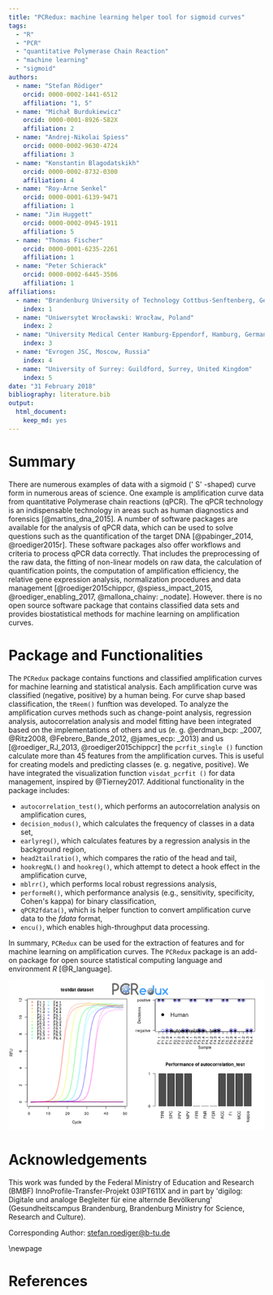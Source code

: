 ```yaml
---
title: "PCRedux: machine learning helper tool for sigmoid curves"
tags:
  - "R"
  - "PCR"
  - "quantitative Polymerase Chain Reaction"
  - "machine learning"
  - "sigmoid"
authors:
  - name: "Stefan Rödiger"
    orcid: 0000-0002-1441-6512
    affiliation: "1, 5"
  - name: "Michał Burdukiewicz"
    orcid: 0000-0001-8926-582X
    affiliation: 2
  - name: "Andrej-Nikolai Spiess"
    orcid: 0000-0002-9630-4724
    affiliation: 3
  - name: "Konstantin Blagodatskikh"
    orcid: 0000-0002-8732-0300
    affiliation: 4
  - name: "Roy-Arne Senkel"
    orcid: 0000-0001-6139-9471
    affiliation: 1
  - name: "Jim Huggett"
    orcid: 0000-0002-0945-1911
    affiliation: 5
  - name: "Thomas Fischer"
    orcid: 0000-0001-6235-2261
    affiliation: 1
  - name: "Peter Schierack"
    orcid: 0000-0002-6445-3506
    affiliation: 1
affiliations:
  - name: "Brandenburg University of Technology Cottbus-Senftenberg, Germany"
    index: 1
  - name: "Uniwersytet Wrocławski: Wrocław, Poland"
    index: 2
  - name: "University Medical Center Hamburg-Eppendorf, Hamburg, Germany"
    index: 3
  - name: "Evrogen JSC, Moscow, Russia"
    index: 4
  - name: "University of Surrey: Guildford, Surrey, United Kingdom"
    index: 5
date: "31 February 2018"
bibliography: literature.bib
output:
  html_document:
    keep_md: yes
---
```


# Summary

There are numerous examples of data with a sigmoid (' S' -shaped) curve form in numerous 
areas of science. One example is amplification curve data from quantitative 
Polymerase chain reactions (qPCR). The qPCR technology is an indispensable technology in areas such as human diagnostics and forensics [@martins_dna_2015]. 
A number of software packages are available for the analysis of qPCR data, which can be used to solve questions such as the quantification of the target DNA [@pabinger_2014, @roediger2015r]. These software packages also offer workflows and criteria to process qPCR data correctly. That includes the preprocessing of the raw data, the fitting of 
non-linear models on raw data, the calculation of quantification points, 
the computation of amplification efficiency, the relative gene expression 
analysis, normalization procedures and data management [@roediger2015chippcr, 
@spiess_impact_2015, @roediger_enabling_2017, @mallona_chainy: _nodate]. However. there is no open source software package that contains classified data sets and provides biostatistical methods for machine learning on amplification curves. 

# Package and Functionalities

The `PCRedux` package contains functions and classified amplification curves for machine learning and statistical analysis. Each amplification curve was classified (negative, positive) by a human being. For curve shap based classification, the `tReem()` funftion was developed.
To analyze the amplification curves methods such as change-point analysis, regression analysis, autocorrelation analysis and model fitting have been integrated based on the implementations of others and us (e. g. @erdman_bcp: _2007, 
@Ritz2008, @Febrero_Bande_2012, @james_ecp: _2013) and us [@roediger_RJ_2013, 
@roediger2015chippcr] the `pcrfit_single ()` function calculate more than 45 features from the amplification curves. This is useful for creating models and predicting classes (e. g. negative, positive). We have integrated the visualization function `visdat_pcrfit ()` for data management, inspired by @Tierney2017. Additional functionality in the package includes:

- `autocorrelation_test()`, which performs an autocorrelation analysis on amplification cures,
- `decision_modus()`, which calculates the frequency of classes in a data set,
- `earlyreg()`, which calculates features by a regression analysis in the background region,
- `head2tailratio()`, which compares the ratio of the head and tail,
- `hookregNL()` and `hookreg()`, which attempt to detect a hook effect in the amplification curve,
- `mblrr()`, which performs local robust regressions analysis,
- `performeR()`, which performance analysis (e.g., sensitivity, specificity, Cohen's kappa) for binary classification,
- `qPCR2fdata()`, which is helper function to convert amplification curve data to the *fdata* format,
- `encu()`, which enables high-throughput data processing.


In summary, `PCRedux` can be used for the extraction of features and for machine learning on amplification curves. The `PCRedux` package is an add-on package for open source statistical computing language and environment *R* [@R_language].

![](fig1.png)<!-- -->

# Acknowledgements
This work was funded by the Federal Ministry of Education and Research
(BMBF) InnoProfile-Transfer-Projekt 03IPT611X and in part by 'digilog: Digitale
und analoge Begleiter für eine alternde Bevölkerung' (Gesundheitscampus
Brandenburg, Brandenburg Ministry for Science, Research and Culture).

Corresponding Author: stefan.roediger@b-tu.de

\newpage

# References
